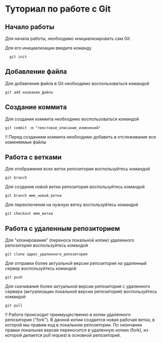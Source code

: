 # Туториал по работе с Git

## Начало работы

Для начала работы, необходимо инициализировать сам Git

Для его инициализации введите команду 

```
  git init
```

## Добавление файла

Для добавления файла в Git необходимо воспользоваться командой 

```
git add название_файла
```

## Создание коммита

Для создания коммита необходимо воспользоваться командой 

```
git commit -m "текстовое_описание_изменений"
```
!! Перед созданием коммита необходимо добавить в отслеживание все изменяемые файлы

## Работа с ветками

Для отображения всех веток репозитория воспользуйтесь командой 

```
git branch
```

Для создания новой ветки репозитория воспользуйтесь командой 

```
git branch имя_новой_ветки
```

Для переключения на нужную ветку воспользуйтесь командой 

```
git checkout имя_ветки
```

## Работа с удаленным репозиторием

Для "клонирования" (переноса локальной копии) удаленного репозитория воспользуйтесь командой 

```
git clone адрес_удаленного_репозитория
```

Для отправки более актуальной версии репозитория на удаленный сервер воспользуйтесь командой

```
git push
```

Для скачивания более актуальной версии репозитория с удаленного сервера (актуализации локальной версии репозитория) воспользуйтесь командой

```
git pull
```

!! Работа происходит преимущественно в копии удаленного репозитория ("fork"). В данной копии создается новая рабочая ветка, в которой мы правим код в локальном репозитории. По окончании правки локальная версия переносится в удаленную копию (fork), из которой делается pull request в основной репозиторий.